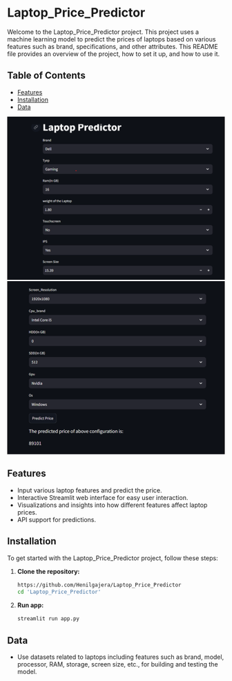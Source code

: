 # Laptop_Price_Predictor

Welcome to the Laptop_Price_Predictor project. This project uses a machine learning model to predict the prices of laptops based on various features such as brand, specifications, and other attributes. This README file provides an overview of the project, how to set it up, and how to use it.

## Table of Contents

- [Features](#features)
- [Installation](#installation)
- [Data](#data)

![Laptop_Price_Predictor](https://github.com/Henilgajera/Laptop_Price_Predictor/blob/main/Screenshot%202024-07-01%20120828.png)
![Laptop_Price_Predictor](https://github.com/Henilgajera/Laptop_Price_Predictor/blob/main/Screenshot%202024-07-01%20120906.png)



## Features

- Input various laptop features and predict the price.
- Interactive Streamlit web interface for easy user interaction.
- Visualizations and insights into how different features affect laptop prices.
- API support for predictions.

## Installation

To get started with the Laptop_Price_Predictor project, follow these steps:
1. **Clone the repository:**
   ```sh
   https://github.com/Henilgajera/Laptop_Price_Predictor
   cd 'Laptop_Price_Predictor'

2. **Run app:**
   ```sh
   streamlit run app.py 

## Data
- Use datasets related to laptops including features such as brand, model, processor, RAM, storage, screen size, etc., for building and testing the model.
  
